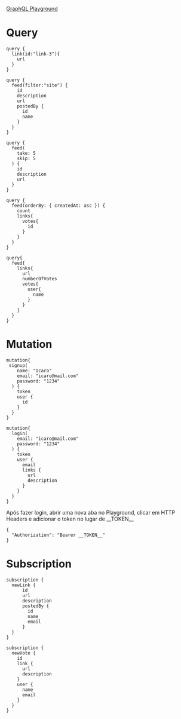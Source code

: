 [GraphQL Playground](http://localhost:4000)

# Query
```
query {
  link(id:"link-3"){
    url
  }
}
```

```
query {
  feed(filter:"site") {
    id
  	description
    url
    postedBy {
      id
      name
    }
  }
}
```

```
query {
  feed(
    take: 5
    skip: 5
  ) {
    id
    description
    url
  }
}
```

```
query {
  feed(orderBy: { createdAt: asc }) {
    count
    links{
      votes{
        id
      }
    }
  }
}
```

```
query{
  feed{
    links{      
      url
      numberOfVotes
      votes{
        user{
          name
        }
      }
    }
  }
}
```


# Mutation

```
mutation{
 signup(
    name: "Icaro"
    email: "icaro@mail.com"
    password: "1234"
  ) {
    token
    user {
      id
    }
  }
}

```


```
mutation{
  login(
    email: "icaro@mail.com"
    password: "1234"
  ) {
    token
    user {
      email
      links {
        url
        description
      }
    }
  }
}

```

<p>
Após fazer login, abrir uma nova aba no Playground, clicar em HTTP Headers e adicionar o token no lugar de __TOKEN__
</p>

```
{
  "Authorization": "Bearer __TOKEN__"
}
```

# Subscription

```
subscription {
  newLink {
      id
      url
      description
      postedBy {
        id
        name
        email
      }
  }
}
```

```
subscription {
  newVote {
    id
    link {
      url
      description
    }
    user {
      name
      email
    }
  }
}
```